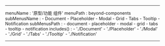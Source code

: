 ---

menuName : '原型/功能 组件'
menuPath : beyond-components
subMenusName : 
    - Document
    - Placeholder
    - Modal
    - Grid
    - Tabs
    - Tooltip
    - Notification
subMenusPath : 
    - document
    - placeholder
    - modal
    - grid
    - tabs
    - tooltip
    - notification
includes() : 
    - './Document'
    - './Placeholder'
    - './Modal'
    - './Grid'
    - './Tabs'
    - './Tooltip'
    - './Notification'

---